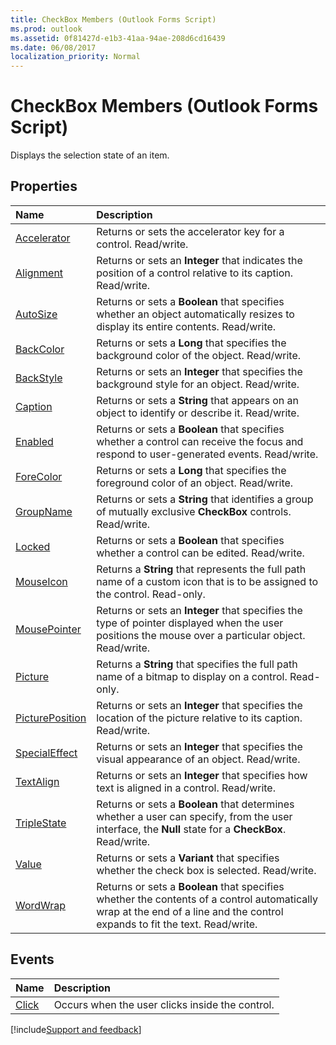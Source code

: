 ```yaml
---
title: CheckBox Members (Outlook Forms Script)
ms.prod: outlook
ms.assetid: 0f81427d-e1b3-41aa-94ae-208d6cd16439
ms.date: 06/08/2017
localization_priority: Normal
---
```



# CheckBox Members (Outlook Forms Script)

Displays the selection state of an item.


## Properties





|Name|Description|
|:-----|:-----|
| [Accelerator](Outlook.checkbox.accelerator.md)|Returns or sets the accelerator key for a control. Read/write.|
| [Alignment](Outlook.checkbox.alignment.md)|Returns or sets an  **Integer** that indicates the position of a control relative to its caption. Read/write.|
| [AutoSize](Outlook.checkbox.autosize.md)|Returns or sets a  **Boolean** that specifies whether an object automatically resizes to display its entire contents. Read/write.|
| [BackColor](Outlook.checkbox.backcolor.md)|Returns or sets a  **Long** that specifies the background color of the object. Read/write.|
| [BackStyle](Outlook.checkbox.backstyle.md)|Returns or sets an  **Integer** that specifies the background style for an object. Read/write.|
| [Caption](Outlook.checkbox.caption.md)|Returns or sets a  **String** that appears on an object to identify or describe it. Read/write.|
| [Enabled](Outlook.checkbox.enabled.md)|Returns or sets a  **Boolean** that specifies whether a control can receive the focus and respond to user-generated events. Read/write.|
| [ForeColor](Outlook.checkbox.forecolor.md)|Returns or sets a  **Long** that specifies the foreground color of an object. Read/write.|
| [GroupName](Outlook.checkbox.groupname.md)|Returns or sets a  **String** that identifies a group of mutually exclusive **CheckBox** controls. Read/write.|
| [Locked](Outlook.checkbox.locked.md)|Returns or sets a  **Boolean** that specifies whether a control can be edited. Read/write.|
| [MouseIcon](Outlook.checkbox.mouseicon.md)|Returns a  **String** that represents the full path name of a custom icon that is to be assigned to the control. Read-only.|
| [MousePointer](Outlook.checkbox.mousepointer.md)|Returns or sets an  **Integer** that specifies the type of pointer displayed when the user positions the mouse over a particular object. Read/write.|
| [Picture](Outlook.checkbox.picture.md)|Returns a  **String** that specifies the full path name of a bitmap to display on a control. Read-only.|
| [PicturePosition](Outlook.checkbox.pictureposition.md)|Returns or sets an  **Integer** that specifies the location of the picture relative to its caption. Read/write.|
| [SpecialEffect](Outlook.checkbox.specialeffect.md)|Returns or sets an  **Integer** that specifies the visual appearance of an object. Read/write.|
| [TextAlign](Outlook.checkbox.textalign.md)|Returns or sets an  **Integer** that specifies how text is aligned in a control. Read/write.|
| [TripleState](Outlook.checkbox.triplestate.md)|Returns or sets a  **Boolean** that determines whether a user can specify, from the user interface, the **Null** state for a **CheckBox**. Read/write.|
| [Value](Outlook.checkbox.value.md)|Returns or sets a  **Variant** that specifies whether the check box is selected. Read/write.|
| [WordWrap](Outlook.checkbox.wordwrap.md)|Returns or sets a  **Boolean** that specifies whether the contents of a control automatically wrap at the end of a line and the control expands to fit the text. Read/write.|

## Events





|Name|Description|
|:-----|:-----|
| [Click](Outlook.checkbox(event).md)|Occurs when the user clicks inside the control.|

[!include[Support and feedback](~/includes/feedback-boilerplate.md)]